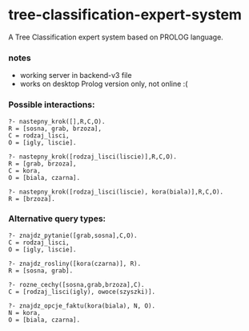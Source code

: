 # tree-classification-expert-system

A Tree Classification expert system based on PROLOG language.

### notes
- working server in backend-v3 file
- works on desktop Prolog version only, not online :(

### Possible interactions:
```
?- nastepny_krok([],R,C,O).
R = [sosna, grab, brzoza],
C = rodzaj_lisci,
O = [igly, liscie].

?- nastepny_krok([rodzaj_lisci(liscie)],R,C,O).
R = [grab, brzoza],
C = kora,
O = [biala, czarna].

?- nastepny_krok([rodzaj_lisci(liscie), kora(biala)],R,C,O).
R = [brzoza].
```
### Alternative query types:
```
?- znajdz_pytanie([grab,sosna],C,O).
C = rodzaj_lisci,
O = [igly, liscie].

?- znajdz_rosliny([kora(czarna)], R).
R = [sosna, grab].

?- rozne_cechy([sosna,grab,brzoza],C).
C = [rodzaj_lisci(igly), owoce(szyszki)].

?- znajdz_opcje_faktu(kora(biala), N, O).
N = kora,
O = [biala, czarna].
```
